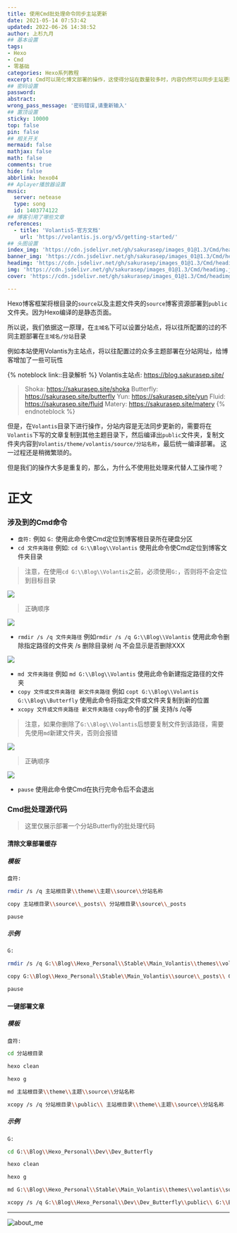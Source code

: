 ```yaml
---
title: 使用Cmd批处理命令同步主站更新
date: 2021-05-14 07:53:42
updated: 2022-06-26 14:38:52
author: 上杉九月
## 基本设置
tags:
- Hexo
- Cmd
- 零基础
categories: Hexo系列教程
excerpt: Cmd可以简化博文部署的操作，这使得分站在数量较多时，内容仍然可以同步主站更新。
## 密码设置
password:
abstract:
wrong_pass_message: '密码错误,请重新输入'
## 置顶设置
sticky: 10000
top: false
pin: false
## 相关开关
mermaid: false
mathjax: false
math: false
comments: true
hide: false
abbrlink: hexo04
## Aplayer播放器设置
music:
  server: netease
  type: song
  id: 1403774122
## 博客引用了哪些文章
references:
  - title: 'Volantis5-官方文档'
    url: 'https://volantis.js.org/v5/getting-started/'
## 头图设置
index_img: 'https://cdn.jsdelivr.net/gh/sakurasep/images_01@1.3/Cmd/headimg.jpg'
banner_img: 'https://cdn.jsdelivr.net/gh/sakurasep/images_01@1.3/Cmd/headimg.jpg'
headimg: 'https://cdn.jsdelivr.net/gh/sakurasep/images_01@1.3/Cmd/headimg.jpg'
img: 'https://cdn.jsdelivr.net/gh/sakurasep/images_01@1.3/Cmd/headimg.jpg'
cover: 'https://cdn.jsdelivr.net/gh/sakurasep/images_01@1.3/Cmd/headimg.jpg'

---
```


Hexo博客框架将根目录的`source`以及主题文件夹的`source`博客资源部署到`public`文件夹。因为Hexo编译的是静态页面。

所以说，我们依据这一原理，在`主域名`下可以设置分站点，将以往所配置的过的不同主题部署在`主域名/分站`目录

例如本站使用Volantis为主站点，将以往配置过的众多主题部署在分站网址，给博客增加了一些可玩性

{% noteblock link::目录解析 %}
Volantis主站点: https://blog.sakurasep.site/

> Shoka: https://sakurasep.site/shoka
> Butterfly: https://sakurasep.site/butterfly
> Yun: https://sakurasep.site/yun
> Fluid: https://sakurasep.site/fluid
> Matery: https://sakurasep.site/matery
{% endnoteblock %}

但是，在`Volantis`目录下进行操作，分站内容是无法同步更新的，需要将在`Volantis`下写的文章复制到其他主题目录下，然后编译出`public`文件夹，复制文件夹内容到`Volantis/theme/volantis/source/分站名称`，最后统一编译部署。
这一过程还是稍微繁琐的。

但是我们的操作大多是重复的，那么，为什么不使用批处理来代替人工操作呢？

# 正文

### 涉及到的Cmd命令

* `盘符:` 例如 `G:` 使用此命令使Cmd定位到博客根目录所在硬盘分区
* `cd 文件夹路径` 例如: `cd G:\\Blog\\Volantis` 使用此命令使Cmd定位到博客文件夹目录

> 注意，在使用`cd G:\\Blog\\Volantis`之前，必须使用`G:`，否则将不会定位到目标目录

![](https://cdn.jsdelivr.net/gh/sakurasep/images_01@1.3/Cmd/1.jpg)

> 正确顺序

![](https://cdn.jsdelivr.net/gh/sakurasep/images_01@1.3/Cmd/2.jpg)

* `rmdir /s /q 文件夹路径` 例如`rmdir /s /q G:\\Blog\\Volantis` 使用此命令删除指定路径的文件夹 /s 删除目录树 /q 不会显示是否删除XXX

![](https://cdn.jsdelivr.net/gh/sakurasep/images_01@1.3/Cmd/4.jpg)

* `md 文件夹路径` 例如 `md G:\\Blog\\Volantis` 使用此命令新建指定路径的文件夹
* `copy 文件或文件夹路径 新文件夹路径` 例如 `copt G:\\Blog\\Volantis G:\\Blog\\Butterfly` 使用此命令将指定文件或文件夹复制到新的位置
* `xcopy 文件或文件夹路径 新文件夹路径` `copy`命令的扩展 支持/s /q等

> 注意，如果你删除了`G:\\Blog\\Volantis`后想要复制文件到该路径，需要先使用`md`新建文件夹，否则会报错

![](https://cdn.jsdelivr.net/gh/sakurasep/images_01@1.3/Cmd/3.jpg)

> 正确顺序

![](https://cdn.jsdelivr.net/gh/sakurasep/images_01@1.3/Cmd/2.jpg)

* `pause` 使用此命令使Cmd在执行完命令后不会退出

### Cmd批处理源代码

> 这里仅展示部署一个分站Butterfly的批处理代码

#### 清除文章部署缓存

##### 模板

```bash
盘符:

rmdir /s /q 主站根目录\\theme\\主题\\source\\分站名称

copy 主站根目录\\source\\_posts\\ 分站根目录\\source\\_posts

pause
```

##### 示例

```bash
G:

rmdir /s /q G:\\Blog\\Hexo_Personal\\Stable\\Main_Volantis\\themes\\volantis\\source\\butterfly

copy G:\\Blog\\Hexo_Personal\\Stable\\Main_Volantis\\source\\_posts\\ G:\\Blog\\Hexo_Personal\\Dev\\Dev_Butterfly\\source\\_posts

pause
```
#### 一键部署文章

##### 模板

```bash
盘符:

cd 分站根目录

hexo clean

hexo g

md 主站根目录\\theme\\主题\\source\\分站名称

xcopy /s /q 分站根目录\\public\\ 主站根目录\\theme\\主题\\source\\分站名称
```


##### 示例

```bash
G:

cd G:\\Blog\\Hexo_Personal\\Dev\\Dev_Butterfly

hexo clean

hexo g

md G:\\Blog\\Hexo_Personal\\Stable\\Main_Volantis\\themes\\volantis\\source\\butterfly

xcopy /s /q G:\\Blog\\Hexo_Personal\\Dev\\Dev_Butterfly\\public\\ G:\\Blog\\Hexo_Personal\\Stable\\Main_Volantis\\themes\\volantis\\source\\butterfly
```


---

![about_me](https://cdn.jsdelivr.net/gh/sakurasep/images@1.2/basic/chevereto/about_me.png)